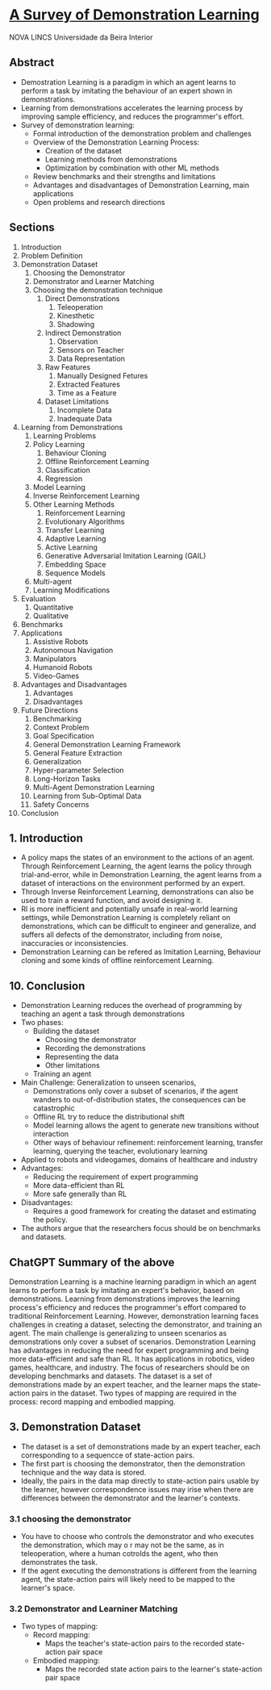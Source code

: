 # [A Survey of Demonstration Learning](https://arxiv.org/pdf/2303.11191)

NOVA LINCS 
Universidade da Beira Interior

## Abstract

* Demostration Learning is a paradigm in which an agent learns to perform a task by imitating the behaviour of an expert shown in demonstrations.
* Learning from demonstrations accelerates the learning process by improving sample efficiency, and reduces the programmer's effort.
* Survey of demonstration learning:
  * Formal introduction of the demonstration problem and challenges
  * Overview of the Demonstration Learning Process:
    * Creation of the dataset
    * Learning methods from demonstrations
    * Optimization by combination with other ML methods
  * Review benchmarks and their strengths and limitations
  * Advantages and disadvantages of Demonstration Learning, main applications
  * Open problems and research directions

## Sections

1. Introduction
2. Problem Definition
3. Demonstration Dataset
   1. Choosing the Demonstrator
   2. Demonstrator and Learner Matching
   3. Choosing the demonstration technique
      1. Direct Demonstrations
         1. Teleoperation
         2. Kinesthetic
         3. Shadowing
      2. Indirect Demonstration
         1. Observation
         2. Sensors on Teacher
         3. Data Representation
      3. Raw Features
         1. Manually Designed Fetures
         2. Extracted Features
         3. Time as a Feature
      4. Dataset Limitations
         1. Incomplete Data
         2. Inadequate Data
4. Learning from Demonstrations
   1. Learning Problems
   2. Policy Learning
      1. Behaviour Cloning
      2. Offline Reinforcement Learning
      3. Classification
      4. Regression
   3. Model Learning
   4. Inverse Reinforcement Learning
   5. Other Learning Methods
      1. Reinforcement Learning
      2. Evolutionary Algorithms
      3. Transfer Learning
      4. Adaptive Learning
      5. Active Learning
      6. Generative Adversarial Imitation Learning (GAIL)
      7. Embedding Space
      8. Sequence Models
   6. Multi-agent
   7. Learning Modifications
5. Evaluation
   1. Quantitative
   2. Qualitative
6. Benchmarks
7. Applications
   1. Assistive Robots
   2. Autonomous Navigation
   3. Manipulators
   4. Humanoid Robots
   5. Video-Games
8. Advantages and Disadvantages
   1. Advantages
   2. Disadvantages
9. Future Directions
   1.  Benchmarking
   2.  Context Problem
   3.  Goal Specification
   4.  General Demonstration Learning Framework
   5.  General Feature Extraction
   6.  Generalization
   7.  Hyper-parameter Selection
   8.  Long-Horizon Tasks
   9.  Multi-Agent Demonstration Learning
   10. Learning from Sub-Optimal Data
   11. Safety Concerns
10. Conclusion

## 1. Introduction

* A policy maps the states of an environment to the actions of an agent. Through Reinforcement Learning, the agent learns the policy through trial-and-error, while in Demonstration Learning, the agent learns from a dataset of interactions on the environment performed by an expert.
* Through Inverse Reinforcement Learning, demonstrations can also be used to train a reward function, and avoid designing it.
* Rl is more inefficient and potentially unsafe in real-world learning settings, while Demonstration Learning is completely reliant on demonstrations, which can be difficult to engineer and generalize, and suffers all defects of the demonstrator, including from noise, inaccuracies or inconsistencies.
* Demonstration Learning can be refered as Imitation Learning, Behaviour cloning and some kinds of offline reinforcement Learning.

## 10. Conclusion

* Demonstration Learning reduces the overhead of programming by teaching an agent a task through demonstrations
* Two phases:
  * Building the dataset
    * Choosing the demonstrator
    * Recording the demonstrations
    * Representing the data
    * Other limitations
  * Training an agent
* Main Challenge: Generalization to unseen scenarios,
  * Demonstrations only cover a subset of scenarios, if the agent wanders to out-of-distribution states, the consequences can be catastrophic
  * Offline RL try to reduce the distributional shift
  * Model learning allows the agent to generate new transitions without interaction
  * Other ways of behaviour refinement: reinforcement learning, transfer learning, querying the teacher, evolutionary learning
* Applied to robots and videogames, domains of healthcare and industry
* Advantages:
  * Reducing the requirement of expert programming
  * More data-efficient than RL
  * More safe generally than RL
* Disadvantages:
  * Requires a good framework for creating the dataset and estimating the policy.
* The authors argue that the researchers focus should be on benchmarks and datasets.


## ChatGPT Summary of the above

Demonstration Learning is a machine learning paradigm in which an agent learns to perform a task by imitating an expert's behavior, based on demonstrations. Learning from demonstrations improves the learning process's efficiency and reduces the programmer's effort compared to traditional Reinforcement Learning. However, demonstration learning faces challenges in creating a dataset, selecting the demonstrator, and training an agent. The main challenge is generalizing to unseen scenarios as demonstrations only cover a subset of scenarios. Demonstration Learning has advantages in reducing the need for expert programming and being more data-efficient and safe than RL. It has applications in robotics, video games, healthcare, and industry. The focus of researchers should be on developing benchmarks and datasets. The dataset is a set of demonstrations made by an expert teacher, and the learner maps the state-action pairs in the dataset. Two types of mapping are required in the process: record mapping and embodied mapping.

## 3. Demonstration Dataset

* The dataset is a set of demonstrations made by an expert teacher, each corresponding to a sequencce of state-action pairs.
* The first part is choosing the demonstrator, then the demonstration technique and the way data is stored. 
* Ideally, the pairs in the data map directly to state-action pairs usable by the learner, however correspondence issues may irise when there are differences between the demonstrator and the learner's contexts.

### 3.1 choosing the demonstrator

* You have to choose who controls the demonstrator and who executes the demonstration, which may o r may not be the same, as in teleoperation, where a human cotrolds the agent, who then demonstrates the task.
* If the agent executing the demonstrations is different from the learning agent, the state-action pairs will likely need to be mapped to the learner's space.

### 3.2 Demonstrator and Learniner Matching

* Two types of mapping:
  * Record mapping:
    * Maps the teacher's state-action pairs to the recorded state-action pair space
  * Embodied mapping: 
    * Maps the recorded state action pairs to the learner's state-action pair space
